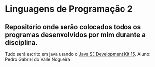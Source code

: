 # Linguagens de Programação 2
## Repositório onde serão colocados todos os programas desenvolvidos por mim durante a disciplina.
Tudo será escrito em java usando o [Java SE Development Kit 15](https://www.oracle.com/java/technologies/javase-jdk15-downloads.html).
Aluno: Pedro Gabriel do Valle Nogueira
